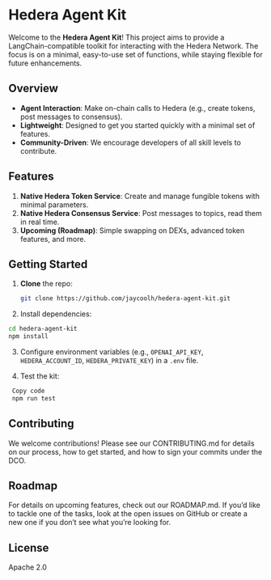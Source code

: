 # Hedera Agent Kit

Welcome to the **Hedera Agent Kit**! This project aims to provide a LangChain-compatible toolkit for interacting with the Hedera Network. The focus is on a minimal, easy-to-use set of functions, while staying flexible for future enhancements.

## Overview

- **Agent Interaction**: Make on-chain calls to Hedera (e.g., create tokens, post messages to consensus).
- **Lightweight**: Designed to get you started quickly with a minimal set of features.
- **Community-Driven**: We encourage developers of all skill levels to contribute.

## Features

1. **Native Hedera Token Service**: Create and manage fungible tokens with minimal parameters.
2. **Native Hedera Consensus Service**: Post messages to topics, read them in real time.
3. **Upcoming (Roadmap)**: Simple swapping on DEXs, advanced token features, and more.

## Getting Started

1. **Clone** the repo:

   ```bash
   git clone https://github.com/jaycoolh/hedera-agent-kit.git
   ```

2. Install dependencies:

```bash
cd hedera-agent-kit
npm install
```

3. Configure environment variables (e.g., `OPENAI_API_KEY`, `HEDERA_ACCOUNT_ID`, `HEDERA_PRIVATE_KEY`) in a `.env` file.

4. Test the kit:

```bash
 Copy code
 npm run test
```

## Contributing

We welcome contributions! Please see our CONTRIBUTING.md for details on our process, how to get started, and how to sign your commits under the DCO.

## Roadmap

For details on upcoming features, check out our ROADMAP.md. If you’d like to tackle one of the tasks, look at the open issues on GitHub or create a new one if you don’t see what you’re looking for.

## License

Apache 2.0
